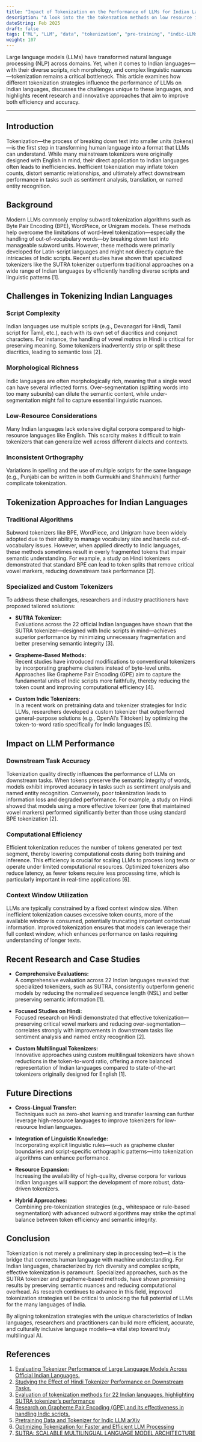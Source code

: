 ```yaml
---
title: "Impact of Tokenization on the Performance of LLMs for Indian Languages"
description: "A look into the the tokenzation methods on low resource indian languages"
dateString: Feb 2025
draft: false
tags: ["ML", "LLM", "data", "tokenization", "pre-training", "indic-LLMs"]
weight: 107
---
```


Large language models (LLMs) have transformed natural language processing (NLP) across domains. Yet, when it comes to Indian languages—with their diverse scripts, rich morphology, and complex linguistic nuances—tokenization remains a critical bottleneck. This article examines how different tokenization strategies influence the performance of LLMs on Indian languages, discusses the challenges unique to these languages, and highlights recent research and innovative approaches that aim to improve both efficiency and accuracy.

---

## Introduction

Tokenization—the process of breaking down text into smaller units (tokens)—is the first step in transforming human language into a format that LLMs can understand. While many mainstream tokenizers were originally designed with English in mind, their direct application to Indian languages often leads to inefficiencies. Inefficient tokenization may inflate token counts, distort semantic relationships, and ultimately affect downstream performance in tasks such as sentiment analysis, translation, or named entity recognition.

## Background

Modern LLMs commonly employ subword tokenization algorithms such as Byte Pair Encoding (BPE), WordPiece, or Unigram models. These methods help overcome the limitations of word-level tokenization—especially the handling of out-of-vocabulary words—by breaking down text into manageable subword units. However, these methods were primarily developed for Latin-script languages and might not directly capture the intricacies of Indic scripts. Recent studies have shown that specialized tokenizers like the SUTRA tokenizer outperform traditional approaches on a wide range of Indian languages by efficiently handling diverse scripts and linguistic patterns [1].

## Challenges in Tokenizing Indian Languages

### Script Complexity
Indian languages use multiple scripts (e.g., Devanagari for Hindi, Tamil script for Tamil, etc.), each with its own set of diacritics and conjunct characters. For instance, the handling of vowel *matras* in Hindi is critical for preserving meaning. Some tokenizers inadvertently strip or split these diacritics, leading to semantic loss [2].

### Morphological Richness
Indic languages are often morphologically rich, meaning that a single word can have several inflected forms. Over-segmentation (splitting words into too many subunits) can dilute the semantic content, while under-segmentation might fail to capture essential linguistic nuances.

### Low-Resource Considerations
Many Indian languages lack extensive digital corpora compared to high-resource languages like English. This scarcity makes it difficult to train tokenizers that can generalize well across different dialects and contexts.

### Inconsistent Orthography
Variations in spelling and the use of multiple scripts for the same language (e.g., Punjabi can be written in both Gurmukhi and Shahmukhi) further complicate tokenization.

## Tokenization Approaches for Indian Languages

### Traditional Algorithms

Subword tokenizers like BPE, WordPiece, and Unigram have been widely adopted due to their ability to manage vocabulary size and handle out-of-vocabulary issues. However, when applied directly to Indic languages, these methods sometimes result in overly fragmented tokens that impair semantic understanding. For example, a study on Hindi tokenizers demonstrated that standard BPE can lead to token splits that remove critical vowel markers, reducing downstream task performance [2].

### Specialized and Custom Tokenizers

To address these challenges, researchers and industry practitioners have proposed tailored solutions:

- **SUTRA Tokenizer:**  
  Evaluations across the 22 official Indian languages have shown that the SUTRA tokenizer—designed with Indic scripts in mind—achieves superior performance by minimizing unnecessary fragmentation and better preserving semantic integrity [3].

- **Grapheme-Based Methods:**  
  Recent studies have introduced modifications to conventional tokenizers by incorporating grapheme clusters instead of byte-level units. Approaches like Grapheme Pair Encoding (GPE) aim to capture the fundamental units of Indic scripts more faithfully, thereby reducing the token count and improving computational efficiency [4].

- **Custom Indic Tokenizers:**  
  In a recent work on pretraining data and tokenizer strategies for Indic LLMs, researchers developed a custom tokenizer that outperformed general-purpose solutions (e.g., OpenAI’s Tiktoken) by optimizing the token-to-word ratio specifically for Indic languages [5].

## Impact on LLM Performance

### Downstream Task Accuracy

Tokenization quality directly influences the performance of LLMs on downstream tasks. When tokens preserve the semantic integrity of words, models exhibit improved accuracy in tasks such as sentiment analysis and named entity recognition. Conversely, poor tokenization leads to information loss and degraded performance. For example, a study on Hindi showed that models using a more effective tokenizer (one that maintained vowel markers) performed significantly better than those using standard BPE tokenization [2].

### Computational Efficiency

Efficient tokenization reduces the number of tokens generated per text segment, thereby lowering computational costs during both training and inference. This efficiency is crucial for scaling LLMs to process long texts or operate under limited computational resources. Optimized tokenizers also reduce latency, as fewer tokens require less processing time, which is particularly important in real-time applications [6].

### Context Window Utilization

LLMs are typically constrained by a fixed context window size. When inefficient tokenization causes excessive token counts, more of the available window is consumed, potentially truncating important contextual information. Improved tokenization ensures that models can leverage their full context window, which enhances performance on tasks requiring understanding of longer texts.

## Recent Research and Case Studies

- **Comprehensive Evaluations:**  
  A comprehensive evaluation across 22 Indian languages revealed that specialized tokenizers, such as SUTRA, consistently outperform generic models by reducing the normalized sequence length (NSL) and better preserving semantic information [1].

- **Focused Studies on Hindi:**  
  Focused research on Hindi demonstrated that effective tokenization—preserving critical vowel markers and reducing over-segmentation—correlates strongly with improvements in downstream tasks like sentiment analysis and named entity recognition [2].

- **Custom Multilingual Tokenizers:**  
  Innovative approaches using custom multilingual tokenizers have shown reductions in the token-to-word ratio, offering a more balanced representation of Indian languages compared to state-of-the-art tokenizers originally designed for English [1].

## Future Directions

- **Cross-Lingual Transfer:**  
  Techniques such as zero-shot learning and transfer learning can further leverage high-resource languages to improve tokenizers for low-resource Indian languages.

- **Integration of Linguistic Knowledge:**  
  Incorporating explicit linguistic rules—such as grapheme cluster boundaries and script-specific orthographic patterns—into tokenization algorithms can enhance performance.

- **Resource Expansion:**  
  Increasing the availability of high-quality, diverse corpora for various Indian languages will support the development of more robust, data-driven tokenizers.

- **Hybrid Approaches:**  
  Combining pre-tokenization strategies (e.g., whitespace or rule-based segmentation) with advanced subword algorithms may strike the optimal balance between token efficiency and semantic integrity.

## Conclusion

Tokenization is not merely a preliminary step in processing text—it is the bridge that connects human language with machine understanding. For Indian languages, characterized by rich diversity and complex scripts, effective tokenization is paramount. Specialized approaches, such as the SUTRA tokenizer and grapheme-based methods, have shown promising results by preserving semantic nuances and reducing computational overhead. As research continues to advance in this field, improved tokenization strategies will be critical to unlocking the full potential of LLMs for the many languages of India.

By aligning tokenization strategies with the unique characteristics of Indian languages, researchers and practitioners can build more efficient, accurate, and culturally inclusive language models—a vital step toward truly multilingual AI.

## References  
1. [Evaluating Tokenizer Performance of Large Language Models Across Official Indian Languages.](https://arxiv.org/html/2411.12240v2)
2. [Studying the Effect of Hindi Tokenizer Performance on Downstream Tasks.](https://aclanthology.org/2025.indonlp-1.5.pdf)
3. [Evaluation of tokenization methods for 22 Indian languages, highlighting SUTRA tokenizer’s performance](https://arxiv.org/abs/2407.12481)  
4. [Research on Grapheme Pair Encoding (GPE) and its effectiveness in handling Indic scripts.](https://arxiv.org/abs/2407.12481)  
5. [Pretraining Data and Tokenizer for Indic LLM arXiv](https://arxiv.org/abs/2407.12481)  
6. [Optimizing Tokenization for Faster and Efficient LLM Processing](https://medium.com/%40harishpillai1994/optimizing-tokenization-for-faster-and-efficient-llm-processing-bdc87b8f9fe3)
7. [SUTRA: SCALABLE MULTILINGUAL LANGUAGE MODEL ARCHITECTURE](https://arxiv.org/pdf/2405.06694)